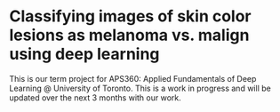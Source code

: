 # Classifying images of skin color lesions as melanoma vs. malign using deep learning

This is our term project for APS360: Applied Fundamentals of Deep Learning @ University of Toronto. This is a work in progress and will be updated over the next 3 months with our work.
